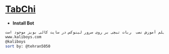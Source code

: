 # [TabChi](http://kaliboys.com)
* **Install Bot**
`````sh
فیلم آموزش نصب  ربات تبچی بر روی سرور لینوکس در سایت کالی بویز موجود است
www.kaliboys.com
@kaliboys 
sort by: @tehran5050
`````
